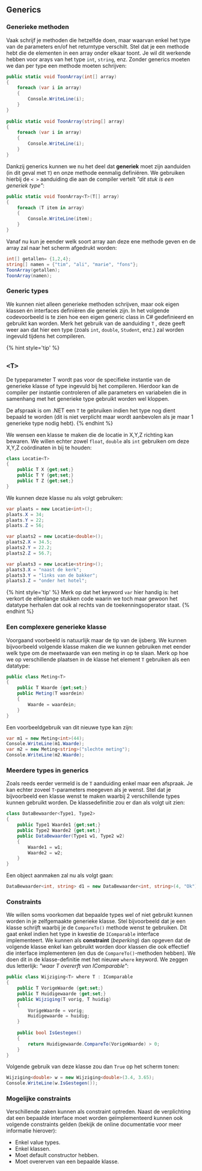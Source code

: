 ## Generics

### Generieke methoden
Vaak schrijf je methoden die hetzelfde doen, maar waarvan enkel het type van de parameters en/of het returntype verschilt. Stel dat je een methode hebt die de elementen in een array onder elkaar toont. Je wil dit werkende hebben voor arays van het type ``int``, ``string``, enz. Zonder generics moeten we dan per type een methode moeten schrijven:

```csharp
public static void ToonArray(int[] array)
{
    foreach (var i in array)
    {
        Console.WriteLine(i);
    }
}
 
public static void ToonArray(string[] array)
{
    foreach (var i in array)
    {
        Console.WriteLine(i);
    }
}
```
Dankzij generics kunnen we nu het deel dat **generiek** moet zijn aanduiden (in dit geval met ``T``) en onze methode eenmalig definiëren. We gebruiken hierbij de ``< >`` aanduiding die aan de compiler vertelt *"dit stuk is een generiek type"*:

```csharp
public static void ToonArray<T>(T[] array)
{
    foreach (T item in array)
    {
        Console.WriteLine(item);
    }
}
```

Vanaf nu kun je eender welk soort array aan deze ene methode geven en de array zal naar het scherm afgedrukt worden:

```csharp
int[] getallen= {1,2,4};
string[] namen = {"tim", "ali", "marie", "fons"};
ToonArray(getallen);
ToonArray(namen);
```



### Generic types
We kunnen niet alleen generieke methoden schrijven, maar ook eigen klassen én interfaces definiëren die generiek zijn. In het volgende codevoorbeeld is te zien hoe een eigen generic class in C# gedefinieerd en gebruikt kan worden. Merk het gebruik van de aanduiding ``T`` , deze geeft weer aan dat hier een type (zoals ``int``, ``double``, ``Student``, enz.) zal worden ingevuld tijdens het compileren.

{% hint style='tip' %}
## ``<T>``
De typeparameter T wordt pas voor de specifieke instantie van de generieke klasse of type ingevuld bij het compileren. Hierdoor kan de compiler per instantie controleren of alle parameters en variabelen die in samenhang met het generieke type gebruikt worden wel kloppen.

De afspraak is om .NET een ``T`` te gebruiken indien het type nog dient bepaald te worden (dit is niet verplicht maar wordt aanbevolen als je maar 1 generieke type nodig hebt).
{% endhint %}



We wensen een klasse te maken die de locatie in X,Y,Z richting kan bewaren. We willen echter zowel ``float``, ``double`` als ``int`` gebruiken om deze X,Y,Z coördinaten in bij te houden:


```csharp
class Locatie<T>
{
    public T X {get;set;}
    public T Y {get;set;}
    public T Z {get;set;}
}
```
We kunnen deze klasse nu als volgt gebruiken:

```csharp
var plaats = new Locatie<int>();
plaats.X = 34;
plaats.Y = 22;
plaats.Z = 56;

var plaats2 = new Locatie<double>();
plaats2.X = 34.5;
plaats2.Y = 22.2;
plaats2.Z = 56.7;

var plaats3 = new Locatie<string>();
plaats3.X = "naast de kerk";
plaats3.Y = "links van de bakker";
plaats3.Z = "onder het hotel";
```

{% hint style='tip' %}
Merk op dat het keyword ``var`` hier handig is: het verkort de ellenlange stukken code waarin we toch maar gewoon het datatype herhalen dat ook al rechts van de toekenningsoperator staat.
{% endhint %}





### Een complexere generieke klasse
Voorgaand voorbeeld is natuurlijk maar de tip van de ijsberg. We kunnen bijvoorbeeld volgende klasse maken die we kunnen gebruiken met eender welk type om de meetwaarde van een meting in op te slaan. Merk op hoe we op verschillende plaatsen in de klasse het element ``T`` gebruiken als een datatype:

```csharp
public class Meting<T>
{
    public T Waarde {get;set;}
    public Meting(T waardein)
    {
        Waarde = waardein;
    }
}
```
Een voorbeeldgebruik van dit nieuwe type kan zijn:

```csharp
var m1 = new Meting<int>(44);
Console.WriteLine(m1.Waarde);
var m2 = new Meting<string>("slechte meting");
Console.WriteLine(m2.Waarde);
```


### Meerdere types in generics
Zoals reeds eerder vermeld is de ``T`` aanduiding enkel maar een afspraak. Je kan echter zoveel ``T``-parameters meegeven als je wenst. Stel dat je bijvoorbeeld een klasse wenst te maken waarbij 2 verschillende types kunnen gebruikt worden. De klassedefinitie zou er dan als volgt uit zien:

```csharp
class DataBewaarder<Type1, Type2>
{
    public Type1 Waarde1 {get;set;}
    public Type2 Waarde2 {get;set;}
    public DataBewaarder(Type1 w1, Type2 w2)
    {
        Waarde1 = w1;
        Waarde2 = w2;
    }
}
```


Een object aanmaken zal nu als volgt gaan:


```csharp
DataBewaarder<int, string> d1 = new DataBewaarder<int, string>(4, "Ok");
```



### Constraints
We willen soms voorkomen dat bepaalde types wel of niet gebruikt kunnen worden in je zelfgemaakte generieke klasse. Stel bijvoorbeeld dat je een klasse schrijft waarbij je de ``CompareTo()`` methode wenst te gebruiken. Dit gaat enkel indien het type in kwestie de ``IComparable`` interface implementeert. We kunnen als **constraint** (*beperking*) dan opgeven dat de volgende klasse enkel kan gebruikt worden door klassen die ook effectief die interface implementeren (en dus de ``CompareTo()``-methoden hebben). We doen dit in de klasse-definitie met het nieuwe ``where`` keyword. We zeggen dus letterlijk: *"waar T overerft van IComparable"*:

```csharp
public class Wijziging<T> where T : IComparable
{
    public T VorigeWaarde {get;set;}
    public T Huidigewaarde {get;set;}
    public Wijziging(T vorig, T huidig)
    {
        VorigeWaarde = vorig;
        Huidigewaarde = huidig;
    }
 
    public bool IsGestegen()
    {
        return Huidigewaarde.CompareTo(VorigeWaarde) > 0;
    }
}
```

Volgende gebruik van deze klasse zou dan ``True`` op het scherm tonen:

```csharp
Wijziging<double> w = new Wijziging<double>(3.4, 3.65);
Console.WriteLine(w.IsGestegen());
```

### Mogelijke constraints
Verschillende zaken kunnen als constraint optreden. Naast de verplichting dat een bepaalde interface moet worden geïmplementeerd kunnen ook volgende constraints gelden (bekijk de online documentatie voor meer informatie hierover):

* Enkel value types.
* Enkel klassen.
* Moet default constructor hebben.
* Moet overerven van een bepaalde klasse.
